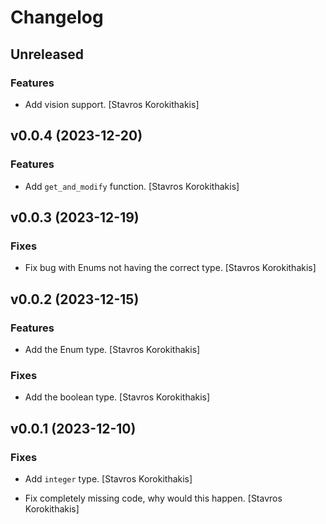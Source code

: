 # Changelog


## Unreleased

### Features

* Add vision support. [Stavros Korokithakis]


## v0.0.4 (2023-12-20)

### Features

* Add `get_and_modify` function. [Stavros Korokithakis]


## v0.0.3 (2023-12-19)

### Fixes

* Fix bug with Enums not having the correct type. [Stavros Korokithakis]


## v0.0.2 (2023-12-15)

### Features

* Add the Enum type. [Stavros Korokithakis]

### Fixes

* Add the boolean type. [Stavros Korokithakis]


## v0.0.1 (2023-12-10)

### Fixes

* Add `integer` type. [Stavros Korokithakis]

* Fix completely missing code, why would this happen. [Stavros Korokithakis]


